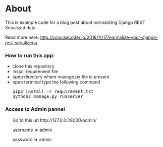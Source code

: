 # About

This is example code for a blog post about normalizing Django REST Serialized data.

Read more here: http://concisecoder.io/2018/11/17/normalize-your-django-rest-serializers/


<h3>How to run this app:</h3>
<ul>
	<li>clone this repository</li>
	<li>Install requirement file</li>
	<li>open directory where manage.py file is present</li>
	<li>open terminal  type the following command
<pre>pip3 install -r requirement.txt
python3 manage.py runserver</pre>
</li>
</ul>

<h3> Access to Admin pannel </h3>
<ul>Go to this url http://127.0.0.1:8000/admin/ </ul>
<ul> username => admin </ul>
<ul> password => admin </ul>
